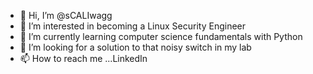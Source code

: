 - 👋 Hi, I’m @sCALIwagg
- 👀 I’m interested in becoming a Linux Security Engineer
- 🌱 I’m currently learning computer science fundamentals with Python 
- 💞️ I’m looking for a solution to that noisy switch in my lab
- 📫 How to reach me ...LinkedIn

<!---
sCALIwagg/sCALIwagg is a ✨ special ✨ repository because its `README.md` (this file) appears on your GitHub profile.
You can click the Preview link to take a look at your changes.
--->

